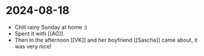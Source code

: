 # 2024-08-18
- Chill rainy Sunday at home :)
- Spent it with [[AG]].
- Then in the afternoon [[VK]] and her boyfriend [[Sascha]] came about, it was very nice!